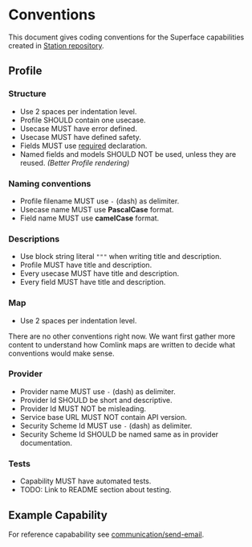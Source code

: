 # Conventions

This document gives coding conventions for the Superface capabilities created in [Station repository](https://github.com/superfaceai/station).

## Profile

### Structure

- Use 2 spaces per indentation level.
- Profile SHOULD contain one usecase.
- Usecase MUST have error defined.
- Usecase MUST have defined safety.
- Fields MUST use [required](https://superface.ai/docs/comlink/profile#RequiredField) declaration.
- Named fields and models SHOULD NOT be used, unless they are reused. _(Better Profile rendering)_

### Naming conventions

- Profile filename MUST use `-` (dash) as delimiter.
- Usecase name MUST use **PascalCase** format.
- Field name MUST use **camelCase** format.

### Descriptions

- Use block string literal `"""` when writing title and description.
- Profile MUST have title and description.
- Every usecase MUST have title and description.
- Every field MUST have title and description.

### Map

- Use 2 spaces per indentation level.

There are no other conventions right now.
We want first gather more content to understand how Comlink maps are written to decide what conventions would make sense.

### Provider

- Provider name MUST use `-` (dash) as delimiter.
- Provider Id SHOULD be short and descriptive.
- Provider Id MUST NOT be misleading.
- Service base URL MUST NOT contain API version.
- Security Scheme Id MUST use `-` (dash) as delimiter.
- Security Scheme Id SHOULD be named same as in provider documentation.

### Tests

- Capability MUST have automated tests.
- TODO: Link to README section about testing.

## Example Capability

For reference capabability see [communication/send-email](https://github.com/superfaceai/station/tree/main/capabilities/communication/send-email).
